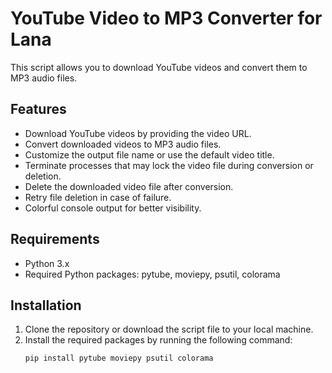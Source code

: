 # YouTube Video to MP3 Converter for Lana

This script allows you to download YouTube videos and convert them to MP3 audio files.

## Features

- Download YouTube videos by providing the video URL.
- Convert downloaded videos to MP3 audio files.
- Customize the output file name or use the default video title.
- Terminate processes that may lock the video file during conversion or deletion.
- Delete the downloaded video file after conversion.
- Retry file deletion in case of failure.
- Colorful console output for better visibility.

## Requirements

- Python 3.x
- Required Python packages: pytube, moviepy, psutil, colorama

## Installation

1. Clone the repository or download the script file to your local machine.
2. Install the required packages by running the following command:
   ```shell
   pip install pytube moviepy psutil colorama
